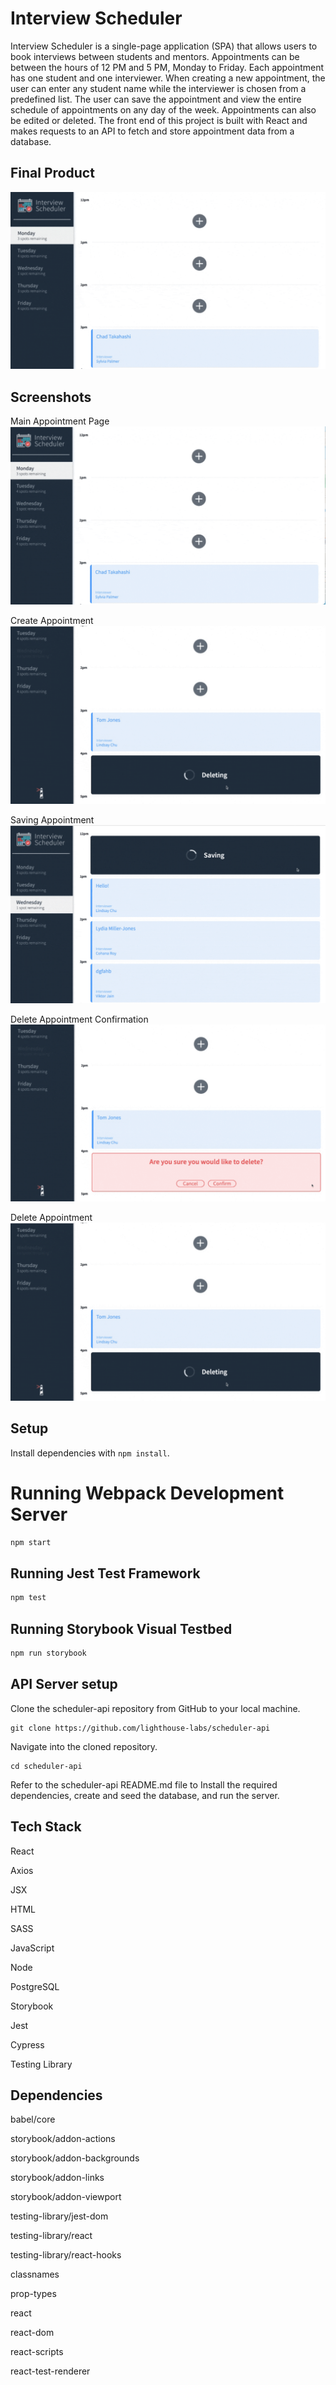 # Interview Scheduler

Interview Scheduler is a single-page application (SPA) that allows users to book interviews between students and mentors. Appointments can be between the hours of 12 PM and 5 PM, Monday to Friday. Each appointment has one student and one interviewer. When creating a new appointment, the user can enter any student name while the interviewer is chosen from a predefined list. The user can save the appointment and view the entire schedule of appointments on any day of the week. Appointments can also be edited or deleted. The front end of this project is built with React and makes requests to an API to fetch and store appointment data from a database.

## Final Product
!["Preview"](https://github.com/Megwilken/scheduler2/blob/562f147321381a6286ac15675c56fa9d6ee271f5/public/GIFs/preview.gif)
## Screenshots

Main Appointment Page
!["Main Appointment Page"](https://github.com/Megwilken/scheduler2/blob/8d98adb04608d3e934fc7ae449104b8b6c17f04b/public/images/main.png)

Create Appointment
!["Create Appointment"](https://github.com/Megwilken/scheduler2/blob/8d98adb04608d3e934fc7ae449104b8b6c17f04b/public/images/delete.png)

Saving Appointment
!["Saving Appointment"](https://github.com/Megwilken/scheduler2/blob/8d98adb04608d3e934fc7ae449104b8b6c17f04b/public/images/saving.png)

Delete Appointment Confirmation
!["Delete Appointment Confirmation"](https://github.com/Megwilken/scheduler2/blob/8d98adb04608d3e934fc7ae449104b8b6c17f04b/public/images/deleteconf.png)

Delete Appointment 
!["Delete Appointment"](https://github.com/Megwilken/scheduler2/blob/8d98adb04608d3e934fc7ae449104b8b6c17f04b/public/images/delete.png)

## Setup

Install dependencies with `npm install`.
# Running Webpack Development Server
```sh
npm start
```
## Running Jest Test Framework
```sh
npm test
```
## Running Storybook Visual Testbed
```sh
npm run storybook
```
## API Server setup

Clone the scheduler-api repository from GitHub to your local machine.

   ```
   git clone https://github.com/lighthouse-labs/scheduler-api
   ```

Navigate into the cloned repository.

   ```
   cd scheduler-api
   ```

Refer to the scheduler-api README.md file to Install the required dependencies, create and seed the database, and run the server. 

## Tech Stack

React

Axios

JSX

HTML

SASS

JavaScript

Node

PostgreSQL

Storybook

Jest

Cypress

Testing Library
## Dependencies

babel/core

storybook/addon-actions

storybook/addon-backgrounds

storybook/addon-links

storybook/addon-viewport

testing-library/jest-dom

testing-library/react

testing-library/react-hooks

classnames

prop-types

react

react-dom

react-scripts

react-test-renderer